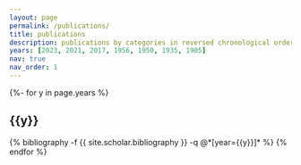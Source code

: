 ```yaml
---
layout: page
permalink: /publications/
title: publications
description: publications by categories in reversed chronological order. generated by jekyll-scholar.
years: [2023, 2021, 2017, 1956, 1950, 1935, 1905]
nav: true
nav_order: 1
---
```

<!-- _pages/publications.md -->
<div class="publications">

{%- for y in page.years %}
  <h2 class="year">{{y}}</h2>
  {% bibliography -f {{ site.scholar.bibliography }} -q @*[year={{y}}]* %}
{% endfor %}

</div>

